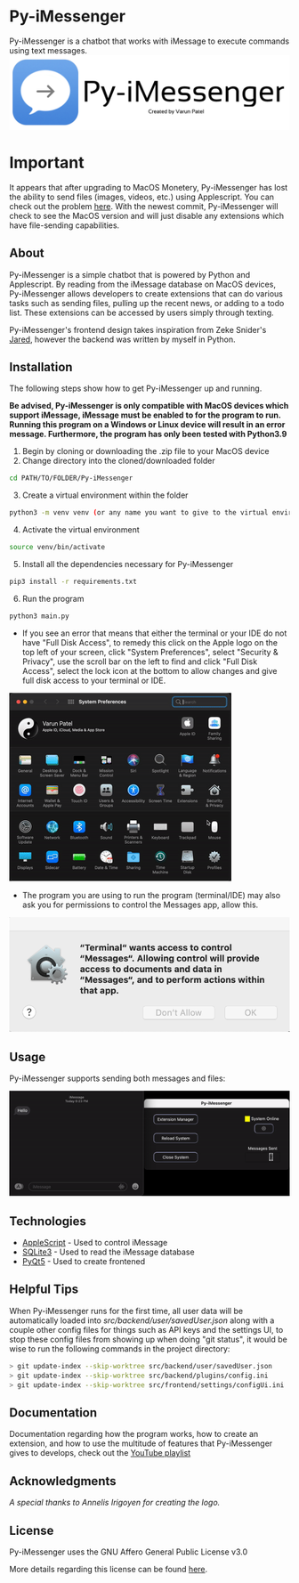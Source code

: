 # Py-iMessenger
Py-iMessenger is a chatbot that works with iMessage to execute commands using text messages.
![Home Page](https://github.com/VarunPatelius/Py-iMessenger/blob/main/github/logos/mainBanner.png?raw=true)

# Important
It appears that after upgrading to MacOS Monetery, Py-iMessenger has lost the ability to send files (images, videos, etc.) using Applescript. You can check out the problem [here](https://apple.stackexchange.com/questions/429586/applescript-messages-app-monterey-problem). With the newest commit, Py-iMessenger will check to see the MacOS version and will just disable any extensions which have file-sending capabilities.

## About
Py-iMessenger is a simple chatbot that is powered by Python and Applescript. By reading from the iMessage database on MacOS devices, Py-iMessenger allows developers to create extensions that can do various tasks such as sending files, pulling up the recent news, or adding to a todo list. These extensions can be accessed by users simply through texting.

Py-iMessenger's frontend design takes inspiration from Zeke Snider's [Jared](https://github.com/ZekeSnider/Jared), however the backend was written by myself in Python.

## Installation
The following steps show how to get Py-iMessenger up and running.

**Be advised, Py-iMessenger is only compatible with MacOS devices which support iMessage, iMessage must be enabled to for the program to run. Running this program on a Windows or Linux device will result in an error message. Furthermore, the program has only been tested with Python3.9**

1. Begin by cloning or downloading the .zip file to your MacOS device
2. Change directory into the cloned/downloaded folder
```bash
cd PATH/TO/FOLDER/Py-iMessenger
```
3. Create a virtual environment within the folder 
```bash
python3 -m venv venv (or any name you want to give to the virtual environment)
```
4. Activate the virtual environment
```bash
source venv/bin/activate
```
5. Install all the dependencies necessary for Py-iMessenger
```bash
pip3 install -r requirements.txt
```
6. Run the program
```bash
python3 main.py
```
* If you see an error that means that either the terminal or your IDE do not have "Full Disk Access", to remedy this click on the Apple logo on the top left of your screen, click "System Preferences", select "Security & Privacy", use the scroll bar on the left to find and click "Full Disk Access", select the lock icon at the bottom to allow changes and give full disk access to your terminal or IDE.

![Disk Perms](https://github.com/VarunPatelius/Py-iMessenger/blob/main/github/setup/diskAccessGIF.gif?raw=true)

* The program you are using to run the program (terminal/IDE) may also ask you for permissions to control the Messages app, allow this.

![Message Perms](https://github.com/VarunPatelius/Py-iMessenger/blob/main/github/setup/messagePerms.png?raw=true)

## Usage
Py-iMessenger supports sending both messages and files:

![Messenger Demo](https://github.com/VarunPatelius/Py-iMessenger/blob/main/github/usage/messengerDemo.gif?raw=true)


## Technologies
* [AppleScript](https://developer.apple.com/library/archive/documentation/AppleScript/Conceptual/AppleScriptLangGuide/introduction/ASLR_intro.html) - Used to control iMessage
* [SQLite3](https://docs.python.org/3/library/sqlite3.html) - Used to read the iMessage database
* [PyQt5](https://www.riverbankcomputing.com/software/pyqt/) - Used to create frontened

## Helpful Tips
When Py-iMessenger runs for the first time, all user data will be automatically loaded into _src/backend/user/savedUser.json_
along with a couple other config files for things such as API keys and the settings UI, to stop these config files from showing up
when doing "git status", it would be wise to run the following commands in the project directory:

```bash
> git update-index --skip-worktree src/backend/user/savedUser.json
> git update-index --skip-worktree src/backend/plugins/config.ini
> git update-index --skip-worktree src/frontend/settings/configUi.ini
```

## Documentation
Documentation regarding how the program works, how to create an extension, and how to use the multitude of features that Py-iMessenger gives to develops, check out the [YouTube playlist](https://www.youtube.com/playlist?list=PLNtd-r4MGC3eL4dsinuG-RB1gMV5QGbsl)

## Acknowledgments
_A special thanks to Annelis Irigoyen for creating the logo._

## License
Py-iMessenger uses the GNU Affero General Public License v3.0 

More details regarding this license can be found [here](https://choosealicense.com/licenses/agpl-3.0/).